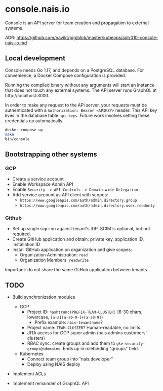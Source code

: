 # console.nais.io

Console is an API server for team creation and propagation to external systems.

ADR: https://github.com/navikt/pig/blob/master/kubeops/adr/010-console-nais-io.md


## Local development

Console needs Go 1.17, and depends on a PostgreSQL database.
For convenience, a Docker Compose configuration is provided.

Running the compiled binary without any arguments will start an instance that
does not touch any external systems. The API server runs GraphQL at http://localhost:3000.

In order to make any request to the API server, your requests must be authenticated
with a `Authorization: Bearer <APIKEY>` header. This API key lives in the database table `api_keys`.
Future work involves setting these credentials up automatically.

```sh
docker-compose up
make
bin/console
```


## Bootstrapping other systems

### GCP
* Create a service account
* Enable Workspace Admin API
* Enable `Security -> API Controls -> Domain-wide Delegation`
* Add service account as API client with scopes:
  * `https://www.googleapis.com/auth/admin.directory.group`
  * `https://www.googleapis.com/auth/admin.directory.user.readonly`

### Github
* Set up single sign-on against tenant's IDP. SCIM is optional, but not required.
* Create GitHub application and obtain: private key, application ID, installation ID
* Install GitHub application on organization and give scopes:
  * Organization Administration: `read`
  * Organization Members: `readwrite`

Important: do not share the same GitHub application between tenants.


## TODO

* Build synchronization modules
  * GCP
    * Project ID: `hashtrunc(PREFIX-TEAM-CLUSTER)` (6-30 chars, lowercase, `[a-z][a-z0-9-]+[a-z0-9]`)
      * Prefix example: `nais-tenantname`?
    * Project name: `TEAM-CLUSTER`? Human-readable, no limits.
    * JITA access for GCP super admin (nais admins customers' clusters)
    * RBAC sync: create groups and add them to `gke-security-groups@<domain>`. Ends up in rolebinding "groups" field.
  * Kubernetes
    * Connect team group into "nais:developer"
    * Deploy using NAIS deploy

* Implement ACLs

* Implement remainder of GraphQL API

